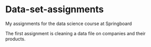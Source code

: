 # Data-set-assignments
My assignments for the data science course at Springboard

The first assignment is cleaning a data file on companies and their products.
